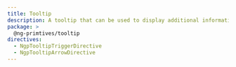 ```yaml
---
title: Tooltip
description: A tooltip that can be used to display additional information.
package: >
  @ng-primtives/tooltip
directives:
  - NgpTooltipTriggerDirective
  - NgpTooltipArrowDirective
---
```

